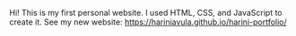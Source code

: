 Hi! This is my first personal website. I used HTML, CSS, and JavaScript to create it. See my new website: https://hariniavula.github.io/harini-portfolio/
